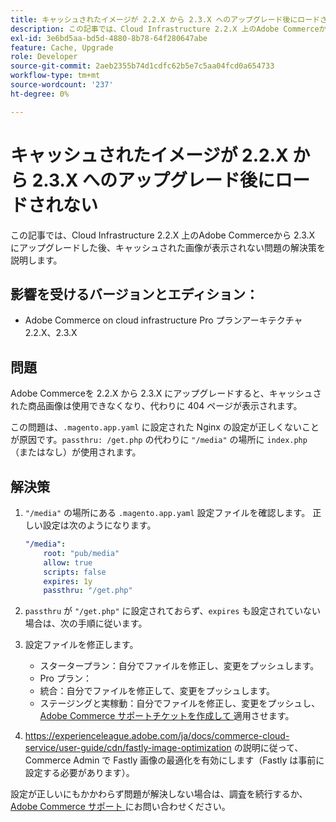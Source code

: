 ```yaml
---
title: キャッシュされたイメージが 2.2.X から 2.3.X へのアップグレード後にロードされない
description: この記事では、Cloud Infrastructure 2.2.X 上のAdobe Commerceから 2.3.X にアップグレードした後、キャッシュされた画像が表示されない問題の解決策を説明します。
exl-id: 3e6bd5aa-bd5d-4880-8b78-64f280647abe
feature: Cache, Upgrade
role: Developer
source-git-commit: 2aeb2355b74d1cdfc62b5e7c5aa04fcd0a654733
workflow-type: tm+mt
source-wordcount: '237'
ht-degree: 0%

---
```


# キャッシュされたイメージが 2.2.X から 2.3.X へのアップグレード後にロードされない

この記事では、Cloud Infrastructure 2.2.X 上のAdobe Commerceから 2.3.X にアップグレードした後、キャッシュされた画像が表示されない問題の解決策を説明します。

## 影響を受けるバージョンとエディション：

* Adobe Commerce on cloud infrastructure Pro プランアーキテクチャ 2.2.X、2.3.X

## 問題

Adobe Commerceを 2.2.X から 2.3.X にアップグレードすると、キャッシュされた商品画像は使用できなくなり、代わりに 404 ページが表示されます。

この問題は、`.magento.app.yaml` に設定された Nginx の設定が正しくないことが原因です。`passthru: /get.php` の代わりに `"/media"` の場所に `index.php` （またはなし）が使用されます。

## 解決策

1. `"/media"` の場所にある `.magento.app.yaml` 設定ファイルを確認します。 正しい設定は次のようになります。

   ```yaml
   "/media":
       root: "pub/media"
       allow: true
       scripts: false
       expires: 1y
       passthru: "/get.php"
   ```

1. `passthru` が `"/get.php"` に設定されておらず、`expires` も設定されていない場合は、次の手順に従います。
1. 設定ファイルを修正します。
   * スタータープラン：自分でファイルを修正し、変更をプッシュします。
   * Pro プラン：
   * 統合：自分でファイルを修正して、変更をプッシュします。
   * ステージングと実稼動：自分でファイルを修正し、変更をプッシュし、[Adobe Commerce サポートチケットを作成して ](/help/help-center-guide/help-center/magento-help-center-user-guide.md#submit-ticket) 適用させます。

1. <https://experienceleague.adobe.com/ja/docs/commerce-cloud-service/user-guide/cdn/fastly-image-optimization> の説明に従って、Commerce Admin で Fastly 画像の最適化を有効にします（Fastly は事前に設定する必要があります）。

設定が正しいにもかかわらず問題が解決しない場合は、調査を続行するか、[Adobe Commerce サポート ](/help/help-center-guide/help-center/magento-help-center-user-guide.md#submit-ticket) にお問い合わせください。
